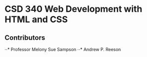 # CSD 340 Web Development with HTML and CSS

## Contributors

⋅⋅* Professor Melony Sue Sampson
⋅⋅* Andrew P. Reeson